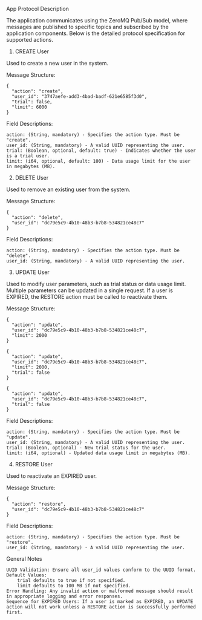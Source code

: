 App Protocol Description

The application communicates using the ZeroMQ Pub/Sub model, where messages are published to specific topics and subscribed by the application components. Below is the detailed protocol specification for supported actions.
1. CREATE User

Used to create a new user in the system.

Message Structure:

```
{
  "action": "create",
  "user_id": "3747aefe-add3-4bad-badf-621e6585f3d0",
  "trial": false,
  "limit": 6000
}
```

Field Descriptions:

    action: (String, mandatory) - Specifies the action type. Must be "create".
    user_id: (String, mandatory) - A valid UUID representing the user.
    trial: (Boolean, optional, default: true) - Indicates whether the user is a trial user.
    limit: (i64, optional, default: 100) - Data usage limit for the user in megabytes (MB).

2. DELETE User

Used to remove an existing user from the system.

Message Structure:

```
{
  "action": "delete",
  "user_id": "dc79e5c9-4b10-48b3-b7b8-534821ce48c7"
}
```

Field Descriptions:

    action: (String, mandatory) - Specifies the action type. Must be "delete".
    user_id: (String, mandatory) - A valid UUID representing the user.

3. UPDATE User

Used to modify user parameters, such as trial status or data usage limit. Multiple parameters can be updated in a single request. If a user is EXPIRED, the RESTORE action must be called to reactivate them.

Message Structure:

```
{
  "action": "update",
  "user_id": "dc79e5c9-4b10-48b3-b7b8-534821ce48c7",
  "limit": 2000
}

{
  "action": "update",
  "user_id": "dc79e5c9-4b10-48b3-b7b8-534821ce48c7",
  "limit": 2000,
  "trial": false
}

{
  "action": "update",
  "user_id": "dc79e5c9-4b10-48b3-b7b8-534821ce48c7",
  "trial": false
}

```

Field Descriptions:

    action: (String, mandatory) - Specifies the action type. Must be "update".
    user_id: (String, mandatory) - A valid UUID representing the user.
    trial: (Boolean, optional) - New trial status for the user.
    limit: (i64, optional) - Updated data usage limit in megabytes (MB).

4. RESTORE User

Used to reactivate an EXPIRED user.

Message Structure:

```
{
  "action": "restore",
  "user_id": "dc79e5c9-4b10-48b3-b7b8-534821ce48c7"
}
```

Field Descriptions:

    action: (String, mandatory) - Specifies the action type. Must be "restore".
    user_id: (String, mandatory) - A valid UUID representing the user.

General Notes

    UUID Validation: Ensure all user_id values conform to the UUID format.
    Default Values:
        trial defaults to true if not specified.
        limit defaults to 100 MB if not specified.
    Error Handling: Any invalid action or malformed message should result in appropriate logging and error responses.
    Sequence for EXPIRED Users: If a user is marked as EXPIRED, an UPDATE action will not work unless a RESTORE action is successfully performed first.
